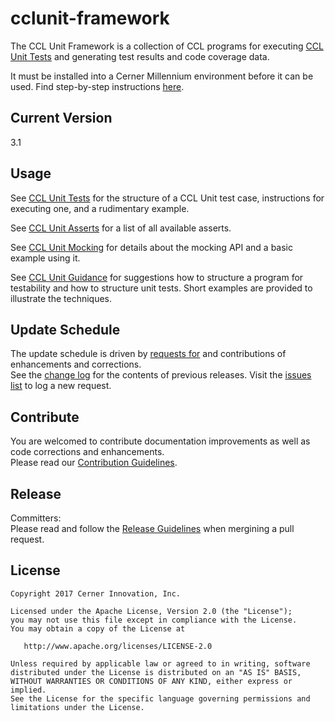 # cclunit-framework

The CCL Unit Framework is a collection of CCL programs for executing [CCL Unit Tests][ccl-unit-tests] and generating test results and code coverage data.  

It must be installed into a Cerner Millennium environment before it can be used. Find step-by-step instructions [here][step-by-step-installation-instructions].

## Current Version

3.1

## Usage

See [CCL Unit Tests][ccl-unit-tests] for the structure of a CCL Unit test case, instructions for executing one, and a rudimentary example.

See [CCL Unit Asserts][ccl-unit-asserts] for a list of all available asserts.

See [CCL Unit Mocking][ccl-unit-mocking] for details about the mocking API and a basic example using it.

See [CCL Unit Guidance][ccl-unit-guidance] for suggestions how to structure a program for testability and how to structure unit tests.
Short examples are provided to illustrate the techniques.

## Update Schedule

The update schedule is driven by [requests for][issues] and contributions of enhancements and corrections.  
See the [change log](CHANGELOG.md) for the contents of previous releases. Visit the [issues list][issues] to log a new request.

## Contribute

You are welcomed to contribute documentation improvements as well as code corrections and enhancements.  
Please read our [Contribution Guidelines][contibution_guidelines].

## Release

Committers:  
Please read and follow the [Release Guidelines][release_guidelines] when mergining a pull request.


## License

```
Copyright 2017 Cerner Innovation, Inc.

Licensed under the Apache License, Version 2.0 (the "License");
you may not use this file except in compliance with the License.
You may obtain a copy of the License at

   http://www.apache.org/licenses/LICENSE-2.0

Unless required by applicable law or agreed to in writing, software
distributed under the License is distributed on an "AS IS" BASIS,
WITHOUT WARRANTIES OR CONDITIONS OF ANY KIND, either express or implied.
See the License for the specific language governing permissions and
limitations under the License.
```

[ccl-maven-plugin]:https://github.com/cerner/ccl-testing/tree/master/ccl-maven-plugin
[cclunit-framework-installation]:./doc/FRAMEWORKINSTALL.md
[ccl-unit-tests]:./doc/CCLUNITTESTS.md
[contibution_guidelines]: CONTRIBUTING.md#contributing
[release_guidelines]: RELEASING.md
[mavenized CCL projects]: https://github.com/cerner/ccl-testing/tree/master/ccl-maven-plugin
[step-by-step-installation-instructions]: ./doc/FRAMEWORKINSTALL.md
[ccl-unit-mocking]: ./doc/CCLUTMOCKING.md
[ccl-unit-guidance]: ./doc/CCLUTGUIDANCE.md
[ccl-unit-asserts]: ./doc/CCLUTASSERTS.md
[issues]: https://github.com/cerner/cclunit-framework/issues